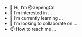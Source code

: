 - 👋 Hi, I’m @GepengCn
- 👀 I’m interested in ...
- 🌱 I’m currently learning ...
- 💞️ I’m looking to collaborate on ...
- 📫 How to reach me ...

<!---
GepengCn/GepengCn is a ✨ special ✨ repository because its `README.md` (this file) appears on your GitHub profile.
You can click the Preview link to take a look at your changes.
--->
